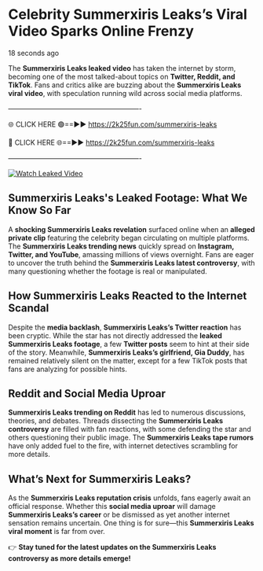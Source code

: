 # Celebrity Summerxiris Leaks’s Viral Video Sparks Online Frenzy

18 seconds ago

The **Summerxiris Leaks leaked video** has taken the internet by storm, becoming one of the most talked-about topics on **Twitter, Reddit, and TikTok**. Fans and critics alike are buzzing about the **Summerxiris Leaks viral video**, with speculation running wild across social media platforms.

———————————————————-

🌐 CLICK HERE 🟢==►► https://2k25fun.com/summerxiris-leaks

🔴 CLICK HERE 🌐==►► https://2k25fun.com/summerxiris-leaks

———————————————————-

[![Watch Leaked Video](https://miro.medium.com/v2/resize:fit:828/format:webp/1*cilzJN44JGOrTw9NJCrNHA.gif "Watch Leaked Video")](https://2k25fun.com/summerxiris-leaks)

## **Summerxiris Leaks's Leaked Footage: What We Know So Far**  
A **shocking Summerxiris Leaks revelation** surfaced online when an **alleged private clip** featuring the celebrity began circulating on multiple platforms. The **Summerxiris Leaks trending news** quickly spread on **Instagram, Twitter, and YouTube**, amassing millions of views overnight. Fans are eager to uncover the truth behind the **Summerxiris Leaks latest controversy**, with many questioning whether the footage is real or manipulated.  

## **How Summerxiris Leaks Reacted to the Internet Scandal**  
Despite the **media backlash**, **Summerxiris Leaks’s Twitter reaction** has been cryptic. While the star has not directly addressed the **leaked Summerxiris Leaks footage**, a few **Twitter posts** seem to hint at their side of the story. Meanwhile, **Summerxiris Leaks’s girlfriend, Gia Duddy**, has remained relatively silent on the matter, except for a few TikTok posts that fans are analyzing for possible hints.  

## **Reddit and Social Media Uproar**  
**Summerxiris Leaks trending on Reddit** has led to numerous discussions, theories, and debates. Threads dissecting the **Summerxiris Leaks controversy** are filled with fan reactions, with some defending the star and others questioning their public image. The **Summerxiris Leaks tape rumors** have only added fuel to the fire, with internet detectives scrambling for more details.  

## **What’s Next for Summerxiris Leaks?**  
As the **Summerxiris Leaks reputation crisis** unfolds, fans eagerly await an official response. Whether this **social media uproar** will damage **Summerxiris Leaks’s career** or be dismissed as yet another internet sensation remains uncertain. One thing is for sure—this **Summerxiris Leaks viral moment** is far from over.  

👉 **Stay tuned for the latest updates on the Summerxiris Leaks controversy as more details emerge!**  
